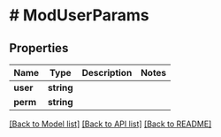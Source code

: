 # # ModUserParams

## Properties

Name | Type | Description | Notes
------------ | ------------- | ------------- | -------------
**user** | **string** |  | 
**perm** | **string** |  | 

[[Back to Model list]](../../README.md#documentation-for-models) [[Back to API list]](../../README.md#documentation-for-api-endpoints) [[Back to README]](../../README.md)


